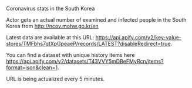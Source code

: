 
Coronavirus stats in the South Korea

Actor gets an actual number of examined and infected people in the South Korea from http://ncov.mohw.go.kr/en

Latest data are available at this URL: https://api.apify.com/v2/key-value-stores/TMFbhs7qtXpGpeaeP/records/LATEST?disableRedirect=true.

You can find a dataset with unique history items here https://api.apify.com/v2/datasets/T43VVY5mDBeFMyRcn/items?format=json&clean=1.

URL is being actualized every 5 minutes.
